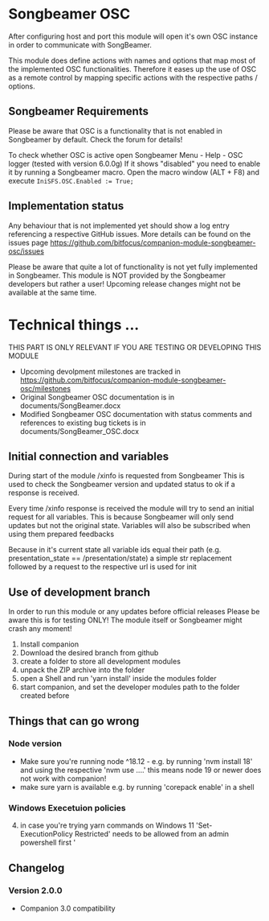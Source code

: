 # Songbeamer OSC

After configuring host and port this module will open it's own OSC instance in order to communicate with SongBeamer.

This module does define actions with names and options that map most of the implemented OSC functionalities. Therefore it eases up the use of OSC as a remote control by mapping specific actions with the respective paths / options.

## Songbeamer Requirements

Please be aware that OSC is a functionality that is not enabled in Songbeamer by default. Check the forum for details!

To check whether OSC is active open Songbeamer Menu - Help - OSC logger (tested with version 6.0.0g)
If it shows "disabled" you need to enable it by running a Songbeamer macro.
Open the macro window (ALT + F8) and execute
`IniSFS.OSC.Enabled := True;`

## Implementation status

Any behaviour that is not implemented yet should show a log entry referencing a respective GitHub issues.
More details can be found on the issues page https://github.com/bitfocus/companion-module-songbeamer-osc/issues

Please be aware that quite a lot of functionality is not yet fully implemented in Songbeamer.
This module is NOT provided by the Songbeamer developers but rather a user! Upcoming release changes might not be available at the same time.

# Technical things ...

THIS PART IS ONLY RELEVANT IF YOU ARE TESTING OR DEVELOPING THIS MODULE

- Upcoming devolpment milestones are tracked in https://github.com/bitfocus/companion-module-songbeamer-osc/milestones
- Original Songbeamer OSC documentation is in documents/SongBeamer.docx
- Modified Songbeamer OSC documentation with status comments and references to existing bug tickets is in documents/SongBeamer_OSC.docx

## Initial connection and variables

During start of the module /xinfo is requested from Songbeamer
This is used to check the Songbeamer version and updated status to ok if a response is received.

Every time /xinfo response is received the module will try to send an initial request for all variables.
This is because Songbeamer will only send updates but not the original state.
Variables will also be subscribed when using them prepared feedbacks

Because in it's current state all variable ids equal their path
(e.g. presentation_state == /presentation/state) a simple str replacement
followed by a request to the respective url is used for init

## Use of development branch

In order to run this module or any updates before official releases
Please be aware this is for testing ONLY!
The module itself or Songbeamer might crash any moment!

1. Install companion
2. Download the desired branch from github
3. create a folder to store all development modules
4. unpack the ZIP archive into the folder
5. open a Shell and run 'yarn install' inside the modules folder
6. start companion, and set the developer modules path to the folder created before

## Things that can go wrong

### Node version

- Make sure you're running node ^18.12 - e.g. by running 'nvm install 18' and using the respective 'nvm use ....' this means node 19 or newer does not work with companion!
- make sure yarn is available e.g. by running 'corepack enable' in a shell

### Windows Execetuion policies

4. in case you're trying yarn commands on Windows 11 'Set-ExecutionPolicy Restricted' needs to be allowed from an admin powershell first '

## Changelog

### Version 2.0.0

- Companion 3.0 compatibility
